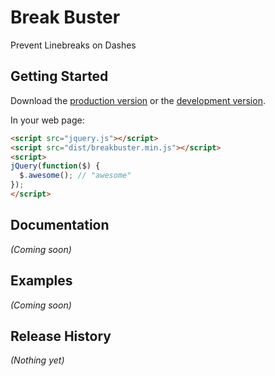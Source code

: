 # Break Buster

Prevent Linebreaks on Dashes

## Getting Started
Download the [production version][min] or the [development version][max].

[min]: https://raw.github.com/shaekuronen/jquery-break-buster/master/dist/breakbuster.min.js
[max]: https://raw.github.com/shaekuronen/jquery-break-buster/master/dist/breakbuster.js

In your web page:

```html
<script src="jquery.js"></script>
<script src="dist/breakbuster.min.js"></script>
<script>
jQuery(function($) {
  $.awesome(); // "awesome"
});
</script>
```

## Documentation
_(Coming soon)_

## Examples
_(Coming soon)_

## Release History
_(Nothing yet)_
